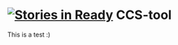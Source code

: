[![Stories in Ready](https://badge.waffle.io/figa12/CCS-tool.png?label=ready&title=Ready)](https://waffle.io/figa12/CCS-tool)
CCS-tool
========
This is a test :)